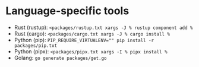 # Language-specific tools

- Rust (rustup): `<packages/rustup.txt xargs -J % rustup component add %`
- Rust (cargo): `<packages/cargo.txt xargs -J % cargo install %`
- Python (pip): `PIP_REQUIRE_VIRTUALENV="" pip install -r packages/pip.txt`
- Python (pipx): `<packages/pipx.txt xargs -I % pipx install %`
- Golang: `go generate packages/get.go`
